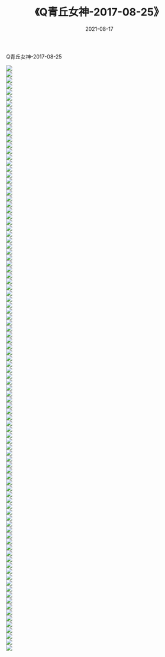 ﻿---
layout: post
title:  《Q青丘女神-2017-08-25》
date:   2021-08-17
img: http://img.660000.xyz/Sharelink/网络美图/2021/Q青丘女神-2017-08-25/000.jpg
categories: [美女, 清纯, 唯美]
---

Q青丘女神-2017-08-25

  ![](http://img.660000.xyz/Sharelink/网络美图/2021/Q青丘女神-2017-08-25/001.jpg) <br> ![](http://img.660000.xyz/Sharelink/网络美图/2021/Q青丘女神-2017-08-25/002.jpg) <br> ![](http://img.660000.xyz/Sharelink/网络美图/2021/Q青丘女神-2017-08-25/003.jpg) <br> ![](http://img.660000.xyz/Sharelink/网络美图/2021/Q青丘女神-2017-08-25/004.jpg) <br> ![](http://img.660000.xyz/Sharelink/网络美图/2021/Q青丘女神-2017-08-25/005.jpg) <br> ![](http://img.660000.xyz/Sharelink/网络美图/2021/Q青丘女神-2017-08-25/006.jpg) <br> ![](http://img.660000.xyz/Sharelink/网络美图/2021/Q青丘女神-2017-08-25/007.jpg) <br> ![](http://img.660000.xyz/Sharelink/网络美图/2021/Q青丘女神-2017-08-25/008.jpg) <br> ![](http://img.660000.xyz/Sharelink/网络美图/2021/Q青丘女神-2017-08-25/009.jpg) <br> ![](http://img.660000.xyz/Sharelink/网络美图/2021/Q青丘女神-2017-08-25/010.jpg) <br> ![](http://img.660000.xyz/Sharelink/网络美图/2021/Q青丘女神-2017-08-25/011.jpg) <br> ![](http://img.660000.xyz/Sharelink/网络美图/2021/Q青丘女神-2017-08-25/012.jpg) <br> ![](http://img.660000.xyz/Sharelink/网络美图/2021/Q青丘女神-2017-08-25/013.jpg) <br> ![](http://img.660000.xyz/Sharelink/网络美图/2021/Q青丘女神-2017-08-25/014.jpg) <br> ![](http://img.660000.xyz/Sharelink/网络美图/2021/Q青丘女神-2017-08-25/015.jpg) <br> ![](http://img.660000.xyz/Sharelink/网络美图/2021/Q青丘女神-2017-08-25/016.jpg) <br> ![](http://img.660000.xyz/Sharelink/网络美图/2021/Q青丘女神-2017-08-25/017.jpg) <br> ![](http://img.660000.xyz/Sharelink/网络美图/2021/Q青丘女神-2017-08-25/018.jpg) <br> ![](http://img.660000.xyz/Sharelink/网络美图/2021/Q青丘女神-2017-08-25/019.jpg) <br> ![](http://img.660000.xyz/Sharelink/网络美图/2021/Q青丘女神-2017-08-25/020.jpg) <br> ![](http://img.660000.xyz/Sharelink/网络美图/2021/Q青丘女神-2017-08-25/021.jpg) <br> ![](http://img.660000.xyz/Sharelink/网络美图/2021/Q青丘女神-2017-08-25/022.jpg) <br> ![](http://img.660000.xyz/Sharelink/网络美图/2021/Q青丘女神-2017-08-25/023.jpg) <br> ![](http://img.660000.xyz/Sharelink/网络美图/2021/Q青丘女神-2017-08-25/024.jpg) <br> ![](http://img.660000.xyz/Sharelink/网络美图/2021/Q青丘女神-2017-08-25/025.jpg) <br> ![](http://img.660000.xyz/Sharelink/网络美图/2021/Q青丘女神-2017-08-25/026.jpg) <br> ![](http://img.660000.xyz/Sharelink/网络美图/2021/Q青丘女神-2017-08-25/027.jpg) <br> ![](http://img.660000.xyz/Sharelink/网络美图/2021/Q青丘女神-2017-08-25/028.jpg) <br> ![](http://img.660000.xyz/Sharelink/网络美图/2021/Q青丘女神-2017-08-25/029.jpg) <br> ![](http://img.660000.xyz/Sharelink/网络美图/2021/Q青丘女神-2017-08-25/030.jpg) <br> ![](http://img.660000.xyz/Sharelink/网络美图/2021/Q青丘女神-2017-08-25/031.jpg) <br> ![](http://img.660000.xyz/Sharelink/网络美图/2021/Q青丘女神-2017-08-25/032.jpg) <br> ![](http://img.660000.xyz/Sharelink/网络美图/2021/Q青丘女神-2017-08-25/033.jpg) <br> ![](http://img.660000.xyz/Sharelink/网络美图/2021/Q青丘女神-2017-08-25/034.jpg) <br> ![](http://img.660000.xyz/Sharelink/网络美图/2021/Q青丘女神-2017-08-25/035.jpg) <br> ![](http://img.660000.xyz/Sharelink/网络美图/2021/Q青丘女神-2017-08-25/036.jpg) <br> ![](http://img.660000.xyz/Sharelink/网络美图/2021/Q青丘女神-2017-08-25/037.jpg) <br> ![](http://img.660000.xyz/Sharelink/网络美图/2021/Q青丘女神-2017-08-25/038.jpg) <br> ![](http://img.660000.xyz/Sharelink/网络美图/2021/Q青丘女神-2017-08-25/039.jpg) <br> ![](http://img.660000.xyz/Sharelink/网络美图/2021/Q青丘女神-2017-08-25/040.jpg) <br> ![](http://img.660000.xyz/Sharelink/网络美图/2021/Q青丘女神-2017-08-25/041.jpg) <br> ![](http://img.660000.xyz/Sharelink/网络美图/2021/Q青丘女神-2017-08-25/042.jpg) <br> ![](http://img.660000.xyz/Sharelink/网络美图/2021/Q青丘女神-2017-08-25/043.jpg) <br> ![](http://img.660000.xyz/Sharelink/网络美图/2021/Q青丘女神-2017-08-25/044.jpg) <br> ![](http://img.660000.xyz/Sharelink/网络美图/2021/Q青丘女神-2017-08-25/045.jpg) <br> ![](http://img.660000.xyz/Sharelink/网络美图/2021/Q青丘女神-2017-08-25/046.jpg) <br> ![](http://img.660000.xyz/Sharelink/网络美图/2021/Q青丘女神-2017-08-25/047.jpg) <br> ![](http://img.660000.xyz/Sharelink/网络美图/2021/Q青丘女神-2017-08-25/048.jpg) <br> ![](http://img.660000.xyz/Sharelink/网络美图/2021/Q青丘女神-2017-08-25/049.jpg) <br> ![](http://img.660000.xyz/Sharelink/网络美图/2021/Q青丘女神-2017-08-25/050.jpg) <br> ![](http://img.660000.xyz/Sharelink/网络美图/2021/Q青丘女神-2017-08-25/051.jpg) <br> ![](http://img.660000.xyz/Sharelink/网络美图/2021/Q青丘女神-2017-08-25/052.jpg) <br> ![](http://img.660000.xyz/Sharelink/网络美图/2021/Q青丘女神-2017-08-25/053.jpg) <br> ![](http://img.660000.xyz/Sharelink/网络美图/2021/Q青丘女神-2017-08-25/054.jpg) <br> ![](http://img.660000.xyz/Sharelink/网络美图/2021/Q青丘女神-2017-08-25/055.jpg) <br> ![](http://img.660000.xyz/Sharelink/网络美图/2021/Q青丘女神-2017-08-25/056.jpg) <br> ![](http://img.660000.xyz/Sharelink/网络美图/2021/Q青丘女神-2017-08-25/057.jpg) <br> ![](http://img.660000.xyz/Sharelink/网络美图/2021/Q青丘女神-2017-08-25/058.jpg) <br> ![](http://img.660000.xyz/Sharelink/网络美图/2021/Q青丘女神-2017-08-25/059.jpg) <br> ![](http://img.660000.xyz/Sharelink/网络美图/2021/Q青丘女神-2017-08-25/060.jpg) <br> ![](http://img.660000.xyz/Sharelink/网络美图/2021/Q青丘女神-2017-08-25/061.jpg) <br> ![](http://img.660000.xyz/Sharelink/网络美图/2021/Q青丘女神-2017-08-25/062.jpg) <br> ![](http://img.660000.xyz/Sharelink/网络美图/2021/Q青丘女神-2017-08-25/063.jpg) <br> ![](http://img.660000.xyz/Sharelink/网络美图/2021/Q青丘女神-2017-08-25/064.jpg) <br> ![](http://img.660000.xyz/Sharelink/网络美图/2021/Q青丘女神-2017-08-25/065.jpg) <br> ![](http://img.660000.xyz/Sharelink/网络美图/2021/Q青丘女神-2017-08-25/066.jpg) <br> ![](http://img.660000.xyz/Sharelink/网络美图/2021/Q青丘女神-2017-08-25/067.jpg) <br> ![](http://img.660000.xyz/Sharelink/网络美图/2021/Q青丘女神-2017-08-25/068.jpg) <br> ![](http://img.660000.xyz/Sharelink/网络美图/2021/Q青丘女神-2017-08-25/069.jpg) <br> ![](http://img.660000.xyz/Sharelink/网络美图/2021/Q青丘女神-2017-08-25/070.jpg) <br> ![](http://img.660000.xyz/Sharelink/网络美图/2021/Q青丘女神-2017-08-25/071.jpg) <br> ![](http://img.660000.xyz/Sharelink/网络美图/2021/Q青丘女神-2017-08-25/072.jpg) <br> ![](http://img.660000.xyz/Sharelink/网络美图/2021/Q青丘女神-2017-08-25/073.jpg) <br> ![](http://img.660000.xyz/Sharelink/网络美图/2021/Q青丘女神-2017-08-25/074.jpg) <br> ![](http://img.660000.xyz/Sharelink/网络美图/2021/Q青丘女神-2017-08-25/075.jpg) <br> ![](http://img.660000.xyz/Sharelink/网络美图/2021/Q青丘女神-2017-08-25/076.jpg) <br> ![](http://img.660000.xyz/Sharelink/网络美图/2021/Q青丘女神-2017-08-25/077.jpg) <br> ![](http://img.660000.xyz/Sharelink/网络美图/2021/Q青丘女神-2017-08-25/078.jpg) <br> ![](http://img.660000.xyz/Sharelink/网络美图/2021/Q青丘女神-2017-08-25/079.jpg) <br> ![](http://img.660000.xyz/Sharelink/网络美图/2021/Q青丘女神-2017-08-25/080.jpg) <br> ![](http://img.660000.xyz/Sharelink/网络美图/2021/Q青丘女神-2017-08-25/081.jpg) <br> ![](http://img.660000.xyz/Sharelink/网络美图/2021/Q青丘女神-2017-08-25/082.jpg) <br> ![](http://img.660000.xyz/Sharelink/网络美图/2021/Q青丘女神-2017-08-25/083.jpg) <br> ![](http://img.660000.xyz/Sharelink/网络美图/2021/Q青丘女神-2017-08-25/084.jpg) <br> ![](http://img.660000.xyz/Sharelink/网络美图/2021/Q青丘女神-2017-08-25/085.jpg) <br> ![](http://img.660000.xyz/Sharelink/网络美图/2021/Q青丘女神-2017-08-25/086.jpg) <br> ![](http://img.660000.xyz/Sharelink/网络美图/2021/Q青丘女神-2017-08-25/087.jpg) <br> ![](http://img.660000.xyz/Sharelink/网络美图/2021/Q青丘女神-2017-08-25/088.jpg) <br> ![](http://img.660000.xyz/Sharelink/网络美图/2021/Q青丘女神-2017-08-25/089.jpg) <br> ![](http://img.660000.xyz/Sharelink/网络美图/2021/Q青丘女神-2017-08-25/090.jpg) <br> ![](http://img.660000.xyz/Sharelink/网络美图/2021/Q青丘女神-2017-08-25/091.jpg) <br> ![](http://img.660000.xyz/Sharelink/网络美图/2021/Q青丘女神-2017-08-25/092.jpg) <br> ![](http://img.660000.xyz/Sharelink/网络美图/2021/Q青丘女神-2017-08-25/093.jpg) <br> ![](http://img.660000.xyz/Sharelink/网络美图/2021/Q青丘女神-2017-08-25/094.jpg) <br> ![](http://img.660000.xyz/Sharelink/网络美图/2021/Q青丘女神-2017-08-25/095.jpg) <br> ![](http://img.660000.xyz/Sharelink/网络美图/2021/Q青丘女神-2017-08-25/096.jpg) <br> ![](http://img.660000.xyz/Sharelink/网络美图/2021/Q青丘女神-2017-08-25/097.jpg) <br> ![](http://img.660000.xyz/Sharelink/网络美图/2021/Q青丘女神-2017-08-25/098.jpg) <br> ![](http://img.660000.xyz/Sharelink/网络美图/2021/Q青丘女神-2017-08-25/099.jpg) <br>